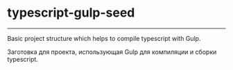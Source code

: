 # typescript-gulp-seed

--------------------------------------------------------------------------

Basic project structure which helps to compile typescript with Gulp.

Заготовка для проекта, использующая Gulp для компиляции и сборки typescript.
